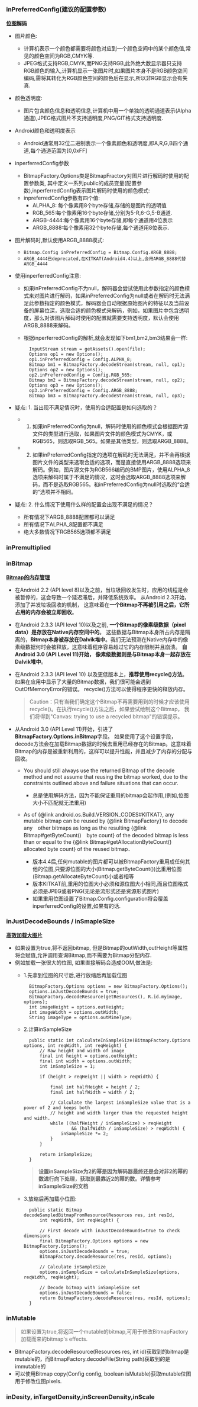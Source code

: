 ### inPreferredConfig(建议的配置参数)
**[位图解码](http://blog.csdn.net/ccpat/article/details/46834089)**

* 图片颜色:
	*  计算机表示一个颜色都需要将颜色对应到一个颜色空间中的某个颜色值,常见的颜色空间为RGB,CMYK等.
	*  JPEG格式支持RGB,CMYK,而PNG支持RGB,此外绝大数显示器只支持RGB颜色的输入,计算机显示一张图片时,如果图片本身不是RGB颜色空间编码,需将其转化为RGB颜色空间的颜色后在显示,所以非RGB显示会有失真.
* 颜色透明度:
	* 图片包含颜色信息和透明信息,计算机中用一个单独的透明通道表示(Alpha通道),JPEG格式图片不支持透明度,PNG/GIT格式支持透明度.
	
* Android颜色和透明度表示
	* Android通常用32位二进制表示一个像素颜色和透明度,即A,R,G,B四个通道,每个通道范围为[0,0xFF]
	
* inperferredConfig参数
	* BitmapFactory.Options类是BitmapFractory对图片进行解码时使用的配置参数类, 其中定义一系列public的成员变量(配置参数),inperferredConfig表示图片解码时使用的颜色模式:
	* inpreferredConfig参数有四个值:
		* ALPHA_8: 每个像素用8个byte存储,存储的是图片的透明值
		* RGB_565:每个像素用16个byte存储,分别为5-R,6-G,5-B通道.
		* ARGB-4444:每个像素用16个byte存储,即每个通道用4位表示
		* ARGB_8888:每个像素用32个byte存储,每个通道用8位表示.
		
* 图片解码时,默认使用ARGB_8888模式:

	*  `Bitmap.Config inPreferredConfig = Bitmap.Config.ARGB_8888;`
	*  `ARGB_4444已deprecated,在KITKAT(Android4.4)以上,会用ARGB_8888代替ARGB_4444`

* 使用inperferredConfig注意:

	* 如果inPreferredConfig不为null，解码器会尝试使用此参数指定的颜色模式来对图片进行解码，如果inPreferredConfig为null或者在解码时无法满足此参数指定的颜色模式，解码器会自动根据原始图片的特征以及当前设备的屏幕位深，选取合适的颜色模式来解码，例如，如果图片中包含透明度，那么对该图片解码时使用的配置就需要支持透明度，默认会使用ARGB_8888来解码。 
	* 根据inperferredConfig的解析,就会发现如下bm1,bm2,bm3结果会一样:
	
			InputStream stream = getAssets().open(file);
			Options op1 = new Options();
			op1.inPreferredConfig = Config.ALPHA_8;
			Bitmap bm1 = BitmapFactory.decodeStream(stream, null, op1);
			Options op2 = new Options();
			op2.inPreferredConfig = Config.RGB_565;
			Bitmap bm2 = BitmapFactory.decodeStream(stream, null, op2);
			Options op3 = new Options();
			op3.inPreferredConfig = Config.ARGB_8888;
			Bitmap bm3 = BitmapFactory.decodeStream(stream, null, op3);
* 疑点: 1. 当出现不满足情况时，使用的合适配置是如何选取的？ 
	* 1. 如果inPreferredConfig为null，解码时使用的颜色模式会根据图片源文件的类型进行选取，如果图片文件的颜色模式为CMYK，或RGB565，则选取RGB_565。如果是其他类型，则选取ARGB_8888。 
	* 2. 如果inPreferredConfig指定的选项在解码时无法满足，并不会再根据图片文件的类型来选取合适的选项，而是直接使用ARGB_8888选项来解码。例如，图片源文件为RGB566编码的BMP图片，使用ALPHA_8选项来解码时属于不满足的情况，这时会选取ARGB_8888选项来解码，而不是选取RGB565。和inPreferredConfig为null时选取的“合适的”选项并不相同。
	
* 疑点: 2. 什么情况下使用什么样的配置会出现不满足的情况？ 
	* 所有情况下ARGB_8888配置都可以满足
	* 所有情况下ALPHA_8配置都不满足
	* 绝大多数情况下RGB565选项都不满足

### inPremultiplied
### inBitmap
[**Bitmap的内存管理**](http://hukai.me/android-training-course-in-chinese/graphics/displaying-bitmaps/manage-memory.html)

* 在Android 2.2 (API level 8)以及之前，当垃圾回收发生时，应用的线程是会被暂停的，这会导致一个延迟滞后，并降低系统效率。 从Android 2.3开始，添加了并发垃圾回收的机制， 这意味着在**一个Bitmap不再被引用之后，它所占用的内存会被立即回收**。

* 在Android 2.3.3 (API level 10)以及之前, **一个Bitmap的像素级数据（pixel data）是存放在Native内存空间中的**。 这些数据与Bitmap本身所占内存是隔离的，**Bitmap本身被存放在Dalvik堆中**。我们无法预测在Native内存中的像素级数据何时会被释放，这意味着程序容易超过它的内存限制并且崩溃。 **自Android 3.0 (API Level 11)开始， 像素级数据则是与Bitmap本身一起存放在Dalvik堆中**。

* 在Android 2.3.3 (API level 10) 以及更低版本上，**推荐使用recycle()方法**。 如果在应用中显示了大量的Bitmap数据，我们很可能会遇到OutOfMemoryError的错误。 recycle()方法可以使得程序更快的释放内存。
	>Caution：只有当我们确定这个Bitmap不再需要用到的时候才应该使用recycle()。在执行recycle()方法之后，如果尝试绘制这个Bitmap， 我们将得到"Canvas: trying to use a recycled bitmap"的错误提示。
	
* 从Android 3.0 (API Level 11)开始，引进了**BitmapFactory.Options.inBitmap**字段。 如果使用了这个设置字段，decode方法会在加载Bitmap数据的时候去重用已经存在的Bitmap。这意味着Bitmap的内存是被重新利用的，这样可以提升性能，并且减少了内存的分配与回收。
	* You should still always use the returned Bitmap of the decode method and not assume that reusing the bitmap worked, due to the constraints outlined above and failure situations that can occur.
	
		* 总是使用解码方法，因为不能保证重用的bitmap会起作用,(例如,位图大小不匹配就无法重用)　
		
	* As of {@link android.os.Build.VERSION_CODES#KITKAT}, any mutable bitmap can be reused by {@link BitmapFactory} to decode any　other bitmaps as long as the resulting {@link Bitmap#getByteCount()　byte count} of the decoded bitmap is less than or equal to the {@link Bitmap#getAllocationByteCount() allocated byte count} of the reused bitmap．
		* 版本4.4后,任何mutable的图片都可以被BitmapFactory重用成任何其他的位图,只要源位图的大小(Bitmap.getByteCount())比重用位图(Bitmap.getAllocateByteCount)小或者相等
		* 版本KITKAT前,重用的位图大小必须和源位图大小相同,而且位图格式必须是JPEG或者PNG(无论是流形式还是资源形式图片)
		* 如果重用位图设置了Bitmap.Config.configuration将会覆盖inperferredConfig的设置,如果有的话.

### inJustDecodeBounds / inSmapleSize
[**高效加载大图片**](http://hukai.me/android-training-course-in-chinese/graphics/displaying-bitmaps/load-bitmap.html )

* 如果设置为true,将不返回bitmap, 但是Bitmap的outWidth,outHeight等属性将会赋值,允许调用查询Bitmap,而不需要为Bitmap分配内存.
* 例如加载一张很大的位图, 如果直接解码会造成OOM,做法是:
	* 1.先拿到位图的尺寸后,进行放缩后再加载位图

			BitmapFactory.Options options = new BitmapFactory.Options();
			options.inJustDecodeBounds = true;
			BitmapFactory.decodeResource(getResources(), R.id.myimage, options);
			int imageHeight = options.outHeight;
			int imageWidth = options.outWidth;
			String imageType = options.outMimeType;
	* 2.计算inSampleSize
	
			public static int calculateInSampleSize(BitmapFactory.Options options, int reqWidth, int reqHeight) {
			    // Raw height and width of image
			    final int height = options.outHeight;
			    final int width = options.outWidth;
			    int inSampleSize = 1;
			
			    if (height > reqHeight || width > reqWidth) {
			
			        final int halfHeight = height / 2;
			        final int halfWidth = width / 2;
			
			        // Calculate the largest inSampleSize value that is a power of 2 and keeps both
			        // height and width larger than the requested height and width.
			        while ((halfHeight / inSampleSize) > reqHeight
			                && (halfWidth / inSampleSize) > reqWidth) {
			            inSampleSize *= 2;
			        }
			    }
			
			    return inSampleSize;
			}
		>**设置inSampleSize为2的幂是因为解码器最终还是会对非2的幂的数进行向下处理，获取到最靠近2的幂的数。详情参考inSampleSize的文档**
	* 3.放缩后再加载小位图:
	
			public static Bitmap decodeSampledBitmapFromResource(Resources res, int resId,
		        int reqWidth, int reqHeight) {
		
			    // First decode with inJustDecodeBounds=true to check dimensions
			    final BitmapFactory.Options options = new BitmapFactory.Options();
			    options.inJustDecodeBounds = true;
			    BitmapFactory.decodeResource(res, resId, options);
			
			    // Calculate inSampleSize
			    options.inSampleSize = calculateInSampleSize(options, reqWidth, reqHeight);
			
			    // Decode bitmap with inSampleSize set
			    options.inJustDecodeBounds = false;
			    return BitmapFactory.decodeResource(res, resId, options);
			}
		
### inMutable
> 如果设置为true,将返回一个mutable的bitmap,可用于修改BitmapFactory加载而来的bitmap's effects.

* BitmapFactory.decodeResource(Resources res, int id)获取到的bitmap是mutable的，而BitmapFactory.decodeFile(String path)获取到的是immutable的
* 可以使用Bitmap copy(Config config, boolean isMutable)获取mutable位图用于修改位图pixels.


### inDesity, inTargetDensity,inScreenDensity,inScale
	